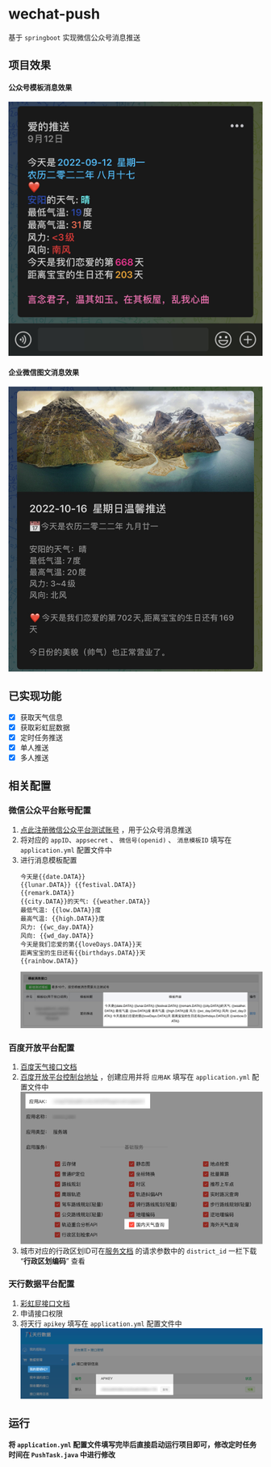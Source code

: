 # wechat-push
基于 `springboot` 实现微信公众号消息推送

## 项目效果
#### 公众号模板消息效果
![img.png](src/main/resources/image/推送效果.jpg)

#### 企业微信图文消息效果
![img.png](src/main/resources/image/企业微信推送效果.jpg)

## 已实现功能
- [X] 获取天气信息
- [X] 获取彩虹屁数据
- [X] 定时任务推送
- [X] 单人推送
- [X] 多人推送

## 相关配置

### 微信公众平台账号配置
1. [点此注册微信公众平台测试账号](https://mp.weixin.qq.com/debug/cgi-bin/sandboxinfo?action=showinfo&t=sandbox/index) ，用于公众号消息推送
2. 将对应的 `appID`、`appsecret` 、 `微信号(openid)` 、 `消息模板ID` 填写在 `application.yml` 配置文件中
3. 进行消息模板配置
    ```
    今天是{{date.DATA}}
    {{lunar.DATA}} {{festival.DATA}}
    {{remark.DATA}}
    {{city.DATA}}的天气: {{weather.DATA}}
    最低气温: {{low.DATA}}度
    最高气温: {{high.DATA}}度
    风力: {{wc_day.DATA}}
    风向: {{wd_day.DATA}}
    今天是我们恋爱的第{{loveDays.DATA}}天
    距离宝宝的生日还有{{birthdays.DATA}}天
    {{rainbow.DATA}}
    ```
   ![img.png](src/main/resources/image/消息模板配置.png)


### 百度开放平台配置
1. [百度天气接口文档](https://lbs.baidu.com/index.php?title=webapi/weather)
2. [百度开放平台控制台地址](https://lbs.baidu.com/apiconsole/key#/home) ，创建应用并将 `应用AK` 填写在 `application.yml` 配置文件中
    ![img.png](src/main/resources/image/百度开放平台配置.png)
3. 城市对应的行政区划ID可在[服务文档](https://lbs.baidu.com/index.php?title=webapi/weather) 的请求参数中的 `district_id` 一栏下载 “**行政区划编码**” 查看

### 天行数据平台配置
1. [彩虹屁接口文档](https://www.tianapi.com/apiview/181)
2. 申请接口权限
3. 将天行 `apikey` 填写在 `application.yml` 配置文件中
![img.png](src/main/resources/image/天行api配置.png)

## 运行

**将 `application.yml` 配置文件填写完毕后直接启动运行项目即可，修改定时任务时间在 `PushTask.java` 中进行修改** 